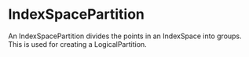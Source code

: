 # IndexSpacePartition

An IndexSpacePartition divides the points in an IndexSpace into groups.
This is used for creating a LogicalPartition.

